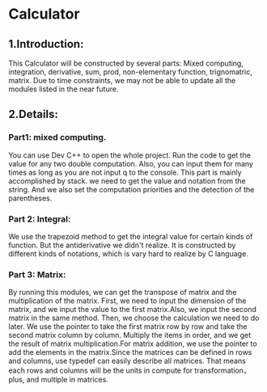 # Calculator
## 1.Introduction: 
  This Calculator will be constructed by several parts: Mixed computing, integration, derivative, sum, prod, non-elementary function, trignomatric, matrix. Due to time constraints, we may not be able to update all the modules listed in the near future. 
## 2.Details:
### Part1: mixed computing.
You can use Dev C++ to open the whole project. Run the code to get the value for any two double computation. Also, you can input them for many times as long as you are not input q to the console. This part is mainly accomplished by stack. we need to get the value and notation from the string. And we also set the computation priorities and the detection of the parentheses.
### Part 2: Integral:
We use the trapezoid method to get the integral value for certain kinds of function. But the antiderivative we didn't realize. It is constructed by different kinds of notations, which is vary hard to realize by C language.
### Part 3: Matrix:
By running this modules, we can get the transpose of matrix and the multiplication of the matrix. First, we need to input the dimension of the matrix, and we input the value to the first matrix.Also, we input the second matrix in the same method. Then, we choose the calculation we need to do later. We use the pointer to take the first matrix row by row and take the second matrix column by column. Multiply the items in order, and we get the result of matrix multiplication.For matrix addition, we use the pointer to add the elements in the matrix.Since the matrices can be defined in rows and columns, use typedef can easily describe all matrices. That means each rows and columns will be the units in compute for transformation，plus, and  multiple in matrices.

